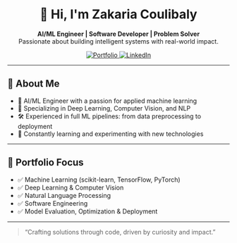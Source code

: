 <h1 align="center">👋 Hi, I'm Zakaria Coulibaly</h1>
<p align="center">
  <strong>AI/ML Engineer | Software Developer | Problem Solver</strong><br>
  Passionate about building intelligent systems with real-world impact.
</p>

<p align="center">
  <a href="https://codemon.io" target="_blank">
    <img src="https://img.shields.io/badge/🌐 Portfolio-000000?style=for-the-badge&logo=firefox&logoColor=white" alt="Portfolio" />
  </a>
  <a href="https://linkedin.com/in/codemon" target="_blank">
    <img src="https://img.shields.io/badge/LinkedIn-0A66C2?style=for-the-badge&logo=linkedin&logoColor=white" alt="LinkedIn" />
  </a>
</p>

---

## 🚀 About Me

- 🔬 AI/ML Engineer with a passion for applied machine learning
- 🧠 Specializing in Deep Learning, Computer Vision, and NLP
- 🛠️ Experienced in full ML pipelines: from data preprocessing to deployment
- 🎯 Constantly learning and experimenting with new technologies

---

## 🧠 Portfolio Focus

- ✅ Machine Learning (scikit-learn, TensorFlow, PyTorch)
- ✅ Deep Learning & Computer Vision
- ✅ Natural Language Processing
- ✅ Software Engineering 
- ✅ Model Evaluation, Optimization & Deployment

---

> “Crafting solutions through code, driven by curiosity and impact.”  
